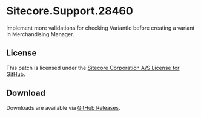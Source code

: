 # Sitecore.Support.28460
Implement more validations for checking VariantId before creating a variant in Merchandising Manager.

## License  
This patch is licensed under the [Sitecore Corporation A/S License for GitHub](https://github.com/sitecoresupport/Sitecore.Support.28460/blob/master/LICENSE).  

## Download  
Downloads are available via [GitHub Releases](https://github.com/sitecoresupport/Sitecore.Support.28460/releases).  
